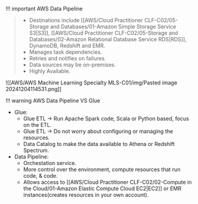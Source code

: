 
!!! important AWS Data Pipeline
> - Destinations include [[AWS/Cloud Practitioner CLF-C02/05-Storage and Databases/01-Amazon Simple Storage Service S3|S3]], [[AWS/Cloud Practitioner CLF-C02/05-Storage and Databases/02-Amazon Relational Database Service RDS|RDS]], DynamoDB, Redshift and EMR.
> - Manages task dependencies.
> - Retries and notifies on failures.
> - Data sources may be on-premises.
> - Highly Available.

![[AWS/AWS Machine Learning Specialty MLS-C01/img/Pasted image 20241204114531.png]]

!!! warning AWS Data Pipeline VS Glue 
- Glue:
	- Glue ETL -> Run Apache Spark code, Scala or Python based, focus on the ETL.
	- Glue ETL -> Do not worry about configuring or managing the resources.
	- Data Catalog to make the data available to Athena or Redshift Spectrum.
- Data Pipeline:
	- Orchestation service.
	- More control over the environment, compute resources that run code, & code.
	- Allows access to [[AWS/Cloud Practitioner CLF-C02/02-Compute in the Cloud/01-Amazon Elastic Compute Cloud EC2|EC2]] or EMR instances(creates resources in your own account).
